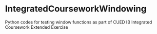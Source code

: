 # IntegratedCourseworkWindowing
Python codes for testing window functions as part of CUED IB Integrated Coursework Extended Exercise
